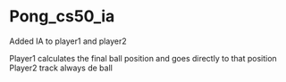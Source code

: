 # Pong_cs50_ia

Added IA to player1 and player2

Player1 calculates the final ball position and goes directly to that position
Player2 track always de ball

